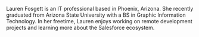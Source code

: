 Lauren Fosgett is an IT professional based in Phoenix, Arizona. She recently graduated from Arizona State University with a BS in Graphic Information Technology. In her freetime, Lauren enjoys working on remote development projects and learning more about the Salesforce ecosystem.
